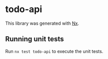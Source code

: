 # todo-api

This library was generated with [Nx](https://nx.dev).

## Running unit tests

Run `nx test todo-api` to execute the unit tests.
